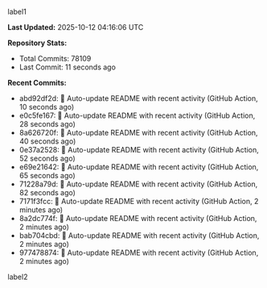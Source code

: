 
label1 
<!-- ACTIVITY_START -->
**Last Updated:** 2025-10-12 04:16:06 UTC

**Repository Stats:**
- Total Commits: 78109
- Last Commit: 11 seconds ago

**Recent Commits:**
- abd92df2d: 🤖 Auto-update README with recent activity (GitHub Action, 10 seconds ago)
- e0c5fe167: 🤖 Auto-update README with recent activity (GitHub Action, 28 seconds ago)
- 8a626720f: 🤖 Auto-update README with recent activity (GitHub Action, 40 seconds ago)
- 0e37a2528: 🤖 Auto-update README with recent activity (GitHub Action, 52 seconds ago)
- e69e21642: 🤖 Auto-update README with recent activity (GitHub Action, 65 seconds ago)
- 71228a79d: 🤖 Auto-update README with recent activity (GitHub Action, 82 seconds ago)
- 7171f3fcc: 🤖 Auto-update README with recent activity (GitHub Action, 2 minutes ago)
- 8a2dc774f: 🤖 Auto-update README with recent activity (GitHub Action, 2 minutes ago)
- bab704cbd: 🤖 Auto-update README with recent activity (GitHub Action, 2 minutes ago)
- 977478874: 🤖 Auto-update README with recent activity (GitHub Action, 2 minutes ago)
<!-- ACTIVITY_END -->

label2
